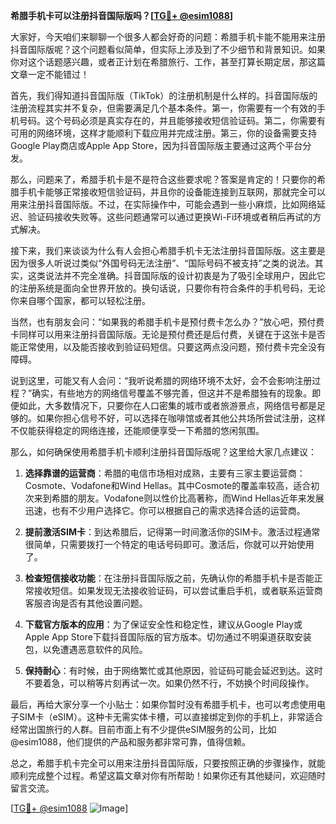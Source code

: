 **希腊手机卡可以注册抖音国际版吗？[[TG💪+ @esim1088](https://t.me/s/esim1088)]**

大家好，今天咱们来聊聊一个很多人都会好奇的问题：希腊手机卡能不能用来注册抖音国际版呢？这个问题看似简单，但实际上涉及到了不少细节和背景知识。如果你对这个话题感兴趣，或者正计划在希腊旅行、工作，甚至打算长期定居，那这篇文章一定不能错过！

首先，我们得知道抖音国际版（TikTok）的注册机制是什么样的。抖音国际版的注册流程其实并不复杂，但需要满足几个基本条件。第一，你需要有一个有效的手机号码。这个号码必须是真实存在的，并且能够接收短信验证码。第二，你需要有可用的网络环境，这样才能顺利下载应用并完成注册。第三，你的设备需要支持Google Play商店或Apple App Store，因为抖音国际版主要通过这两个平台分发。

那么，问题来了，希腊手机卡是不是符合这些要求呢？答案是肯定的！只要你的希腊手机卡能够正常接收短信验证码，并且你的设备能连接到互联网，那就完全可以用来注册抖音国际版。不过，在实际操作中，可能会遇到一些小麻烦，比如网络延迟、验证码接收失败等。这些问题通常可以通过更换Wi-Fi环境或者稍后再试的方式解决。

接下来，我们来谈谈为什么有人会担心希腊手机卡无法注册抖音国际版。这主要是因为很多人听说过类似“外国号码无法注册”、“国际号码不被支持”之类的说法。其实，这类说法并不完全准确。抖音国际版的设计初衷是为了吸引全球用户，因此它的注册系统是面向全世界开放的。换句话说，只要你有符合条件的手机号码，无论你来自哪个国家，都可以轻松注册。

当然，也有朋友会问：“如果我的希腊手机卡是预付费卡怎么办？”放心吧，预付费卡同样可以用来注册抖音国际版。无论是预付费还是后付费，关键在于这张卡是否能正常使用，以及能否接收到验证码短信。只要这两点没问题，预付费卡完全没有障碍。

说到这里，可能又有人会问：“我听说希腊的网络环境不太好，会不会影响注册过程？”确实，有些地方的网络信号覆盖不够完善，但这并不是希腊独有的现象。即便如此，大多数情况下，只要你在人口密集的城市或者旅游景点，网络信号都是足够的。如果你担心信号不好，可以选择在咖啡馆或者其他公共场所尝试注册，这样不仅能获得稳定的网络连接，还能顺便享受一下希腊的悠闲氛围。

那么，如何确保使用希腊手机卡顺利注册抖音国际版呢？这里给大家几点建议：

1. **选择靠谱的运营商**：希腊的电信市场相对成熟，主要有三家主要运营商：Cosmote、Vodafone和Wind Hellas。其中Cosmote的覆盖率较高，适合初次来到希腊的朋友。Vodafone则以性价比高著称，而Wind Hellas近年来发展迅速，也有不少用户选择它。你可以根据自己的需求选择合适的运营商。

2. **提前激活SIM卡**：到达希腊后，记得第一时间激活你的SIM卡。激活过程通常很简单，只需要拨打一个特定的电话号码即可。激活后，你就可以开始使用了。

3. **检查短信接收功能**：在注册抖音国际版之前，先确认你的希腊手机卡是否能正常接收短信。如果发现无法接收验证码，可以尝试重启手机，或者联系运营商客服咨询是否有其他设置问题。

4. **下载官方版本的应用**：为了保证安全性和稳定性，建议从Google Play或Apple App Store下载抖音国际版的官方版本。切勿通过不明渠道获取安装包，以免遭遇恶意软件的风险。

5. **保持耐心**：有时候，由于网络繁忙或其他原因，验证码可能会延迟到达。这时不要着急，可以稍等片刻再试一次。如果仍然不行，不妨换个时间段操作。

最后，再给大家分享一个小贴士：如果你暂时没有希腊手机卡，也可以考虑使用电子SIM卡（eSIM）。这种卡无需实体卡槽，可以直接绑定到你的手机上，非常适合经常出国旅行的人群。目前市面上有不少提供eSIM服务的公司，比如@esim1088，他们提供的产品和服务都非常可靠，值得信赖。

总之，希腊手机卡完全可以用来注册抖音国际版，只要按照正确的步骤操作，就能顺利完成整个过程。希望这篇文章对你有所帮助！如果你还有其他疑问，欢迎随时留言交流。

[[TG💪+ @esim1088](https://t.me/s/esim1088) ![Image](https://i.postimg.cc/4NQfJmqS/Snipaste-2025-05-13-00-14-12.png)]